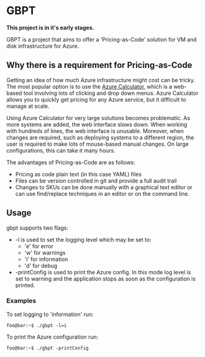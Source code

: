# GBPT

**This project is in it's early stages.**

GBPT is a project that aims to offer a 'Pricing-as-Code' solution for VM and
disk infrastructure for Azure.

## Why there is a requirement for Pricing-as-Code

Getting an idea of how much Azure infrastructure might cost can be tricky.
The most popular option is to use the
[Azure Calculator](https://azure.microsoft.com/en-gb/pricing/calculator/), which
is a web-based tool involving lots of clicking and drop down menus. Azure
Calculator allows you to quickly get pricing for any Azure service, but
it difficult to manage at scale.

Using Azure Calculator for very large solutions becomes problematic. As more
systems are added, the web interface slows down. When working with hundreds of
lines, the web interface is unusable. Moreover, when changes are required, such
as deploying systems to a different region, the user is required to make lots
of mouse-based manual changes. On large configurations, this can take it many
hours.

The advantages of Pricing-as-Code are as follows:

* Pricing as code plain text (in this case YAML) files
* Files can be version controlled in git and provide a full audit trail
* Changes to SKUs can be done manually with a graphical text editor or can
  use find/replace techniques in an editor or on the command line.
  
## Usage

gbpt supports two flags:

* -l is used to set the logging level which may be set to:
  * 'e' for error
  * 'w' for warnings
  * 'i' for information
  * 'd' for debug
* -printConfig is used to print the Azure config. In this mode log level is set
  to warning and the application stops as soon as the configuration is printed.

### Examples

To set logging to 'information' run:

```console
foo@bar:~$ ./gbpt -l=i
```

To print the Azure configuration run:

```console
foo@bar:~$ ./gbpt -printConfig
```